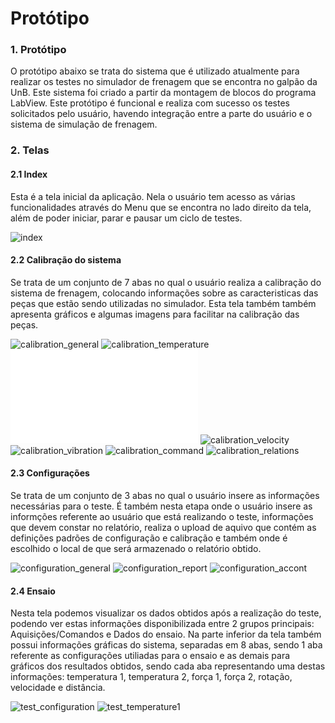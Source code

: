 # Protótipo

### 1. Protótipo

O protótipo abaixo se trata do sistema que é utilizado atualmente para realizar os testes no simulador de frenagem que se encontra no galpão da UnB. Este sistema foi criado a partir da montagem de blocos do programa LabView. Este protótipo é funcional e realiza com sucesso os testes solicitados pelo usuário, havendo integração entre a parte do usuário e o sistema de simulação de frenagem.

### 2. Telas

#### 2.1 Index

Esta é a tela inicial da aplicação. Nela o usuário tem acesso as várias funcionalidades através do Menu que se encontra no lado direito da tela, além de poder iniciar, parar e pausar um ciclo de testes.

![index](prototypeImages/index.png)

#### 2.2 Calibração do sistema

Se trata de um conjunto de 7 abas no qual o usuário realiza a calibração do sistema de frenagem, colocando informações sobre as caracteristicas das peças que estão sendo utilizadas no simulador. Esta tela também também apresenta gráficos e algumas imagens para facilitar na calibração das peças.

![calibration_general](prototypeImages/calibration_general.png)
![calibration_temperature](prototypeImages/calibration_temperature.png)
![calibration_force](prototypeImages/calibration_force.pgn)
![calibration_velocity](prototypeImages/calibration_velocity.png)
![calibration_vibration](prototypeImages/calibration_vibration.png)
![calibration_command](prototypeImages/calibration_command.png)
![calibration_relations](prototypeImages/calibration_relations.png)

#### 2.3 Configurações

Se trata de um conjunto de 3 abas no qual o usuário insere as informações necessárias para o teste. É também nesta etapa onde o usuário insere as informções referente ao usuário que está realizando o teste, informações que devem constar no relatório, realiza o upload de aquivo que contém as definições padrões de configuração e calibração e também onde é escolhido o local de que será armazenado o relatório obtido.

![configuration_general](prototypeImages/configuration_general.png)
![configuration_report](prototypeImages/configuration_report.png)
![configuration_accont](prototypeImages/configuration_accont.png)

#### 2.4 Ensaio

Nesta tela podemos visualizar os dados obtidos após a realização do teste, podendo ver estas informações disponibilizada entre 2 grupos principais: Aquisições/Comandos e Dados do ensaio. Na parte inferior da tela também possui informações gráficas do sistema, separadas em 8 abas, sendo 1 aba referente as configurações utiliadas para o ensaio e as demais para gráficos dos resultados obtidos, sendo cada aba representando uma destas informações: temperatura 1, temperatura 2, força 1, força 2, rotação, velocidade e distância.

![test_configuration](prototypeImages/test_configuration.png)
![test_temperature1](prototypeImages/test_temperature1.png)
